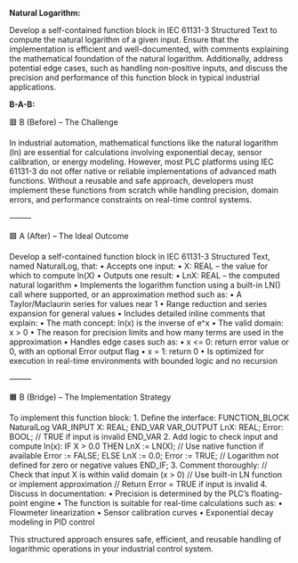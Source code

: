 **Natural Logarithm:**

Develop a self-contained function block in IEC 61131-3 Structured Text to compute the natural logarithm of a given input. Ensure that the implementation is efficient and well-documented, with comments explaining the mathematical foundation of the natural logarithm. Additionally, address potential edge cases, such as handling non-positive inputs, and discuss the precision and performance of this function block in typical industrial applications.

**B-A-B:**

🟥 B (Before) – The Challenge

In industrial automation, mathematical functions like the natural logarithm (ln) are essential for calculations involving exponential decay, sensor calibration, or energy modeling. However, most PLC platforms using IEC 61131-3 do not offer native or reliable implementations of advanced math functions. Without a reusable and safe approach, developers must implement these functions from scratch while handling precision, domain errors, and performance constraints on real-time control systems.

⸻

🟩 A (After) – The Ideal Outcome

Develop a self-contained function block in IEC 61131-3 Structured Text, named NaturalLog, that:
	•	Accepts one input:
	•	X: REAL – the value for which to compute ln(X)
	•	Outputs one result:
	•	LnX: REAL – the computed natural logarithm
	•	Implements the logarithm function using a built-in LN() call where supported, or an approximation method such as:
	•	A Taylor/Maclaurin series for values near 1
	•	Range reduction and series expansion for general values
	•	Includes detailed inline comments that explain:
	•	The math concept: ln(x) is the inverse of e^x
	•	The valid domain: x > 0
	•	The reason for precision limits and how many terms are used in the approximation
	•	Handles edge cases such as:
	•	x <= 0: return error value or 0, with an optional Error output flag
	•	x = 1: return 0
	•	Is optimized for execution in real-time environments with bounded logic and no recursion

⸻

🟧 B (Bridge) – The Implementation Strategy

To implement this function block:
	1.	Define the interface:
 FUNCTION_BLOCK NaturalLog
VAR_INPUT
    X: REAL;
END_VAR
VAR_OUTPUT
    LnX: REAL;
    Error: BOOL; // TRUE if input is invalid
END_VAR
	2.	Add logic to check input and compute ln(x):
 IF X > 0.0 THEN
    LnX := LN(X); // Use native function if available
    Error := FALSE;
ELSE
    LnX := 0.0;
    Error := TRUE; // Logarithm not defined for zero or negative values
END_IF;
	3.	Comment thoroughly:
 // Check that input X is within valid domain (x > 0)
// Use built-in LN function or implement approximation
// Return Error = TRUE if input is invalid
 	4.	Discuss in documentation:
	•	Precision is determined by the PLC’s floating-point engine
	•	The function is suitable for real-time calculations such as:
	•	Flowmeter linearization
	•	Sensor calibration curves
	•	Exponential decay modeling in PID control

This structured approach ensures safe, efficient, and reusable handling of logarithmic operations in your industrial control system.

